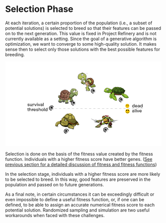 # Selection Phase

At each iteration, a certain proportion of the population \(i.e., a subset of potential solutions\) is selected to breed so that their features can be passed on to the next generation. This value is fixed in Project Refinery and is not currently available as a setting. Since the goal of a generative algorithm is optimization, we want to converge to some high-quality solution. It makes sense then to select only those solutions with the best possible features for breeding.

![](../../.gitbook/assets/selection1%20%281%29.png)

Selection is done on the basis of the fitness value created by the fitness function. Individuals with a higher fitness score have better genes. \([See previous section for a detailed discussion of fitness and fitness functions](https://github.com/martinstacey/RefineryPrimer/tree/ceb8146c8cead50c4992317bb4f30df3741c5ad3/04-optimisation/04-08_the-evaluation-phase.md)\)

In the selection stage, individuals with a higher fitness score are more likely to be selected to breed. In this way, good features are preserved in the population and passed on to future generations.

As a final note, in certain circumstances it can be exceedingly difficult or even impossible to define a useful fitness function, or, if one can be defined, to be able to assign an accurate numerical fitness score to each potential solution. Randomized sampling and simulation are two useful workarounds when faced with these challenges.

